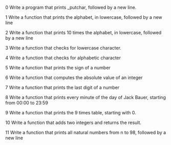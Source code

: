 0 Write a program that prints _putchar, followed by a new line.

1 Write a function that prints the alphabet, in lowercase, followed by a new line

2 Write a function that prints 10 times the alphabet, in lowercase, followed by a new line

3 Write a function that checks for lowercase character.

4 Write a function that checks for alphabetic character

5 Write a function that prints the sign of a number

6 Write a function that computes the absolute value of an integer

7 Write a function that prints the last digit of a number

8 Write a function that prints every minute of the day of Jack Bauer, starting from 00:00 to 23:59

9 Write a function that prints the 9 times table, starting with 0.

10 Write a function that adds two integers and returns the result.

11 Write a function that prints all natural numbers from n to 98, followed by a new line
